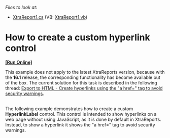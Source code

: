 <!-- default file list -->
*Files to look at*:

* [XtraReport1.cs](./CS/XtraReport1.cs) (VB: [XtraReport1.vb](./VB/XtraReport1.vb))
<!-- default file list end -->
# How to create a custom hyperlink control
<!-- run online -->
**[[Run Online]](https://codecentral.devexpress.com/e447/)**
<!-- run online end -->


<p>This example does not apply to the latest XtraReports version, because with the <strong>16.1</strong> release, the corresponding functionality has become available out of the box. The current solution for this task is described in the following thread: <a href="https://www.devexpress.com/Support/Center/Question/Details/S18322">Export to HTML - Create hyperlinks using the "a href=" tag to avoid security warnings</a>.</p>
<p><br>The following example demonstrates how to create a custom <strong>HyperlinkLabel</strong> control. This control is intended to show hyperlinks on a web page without using JavaScript, as it is done by default in XtraReports. Instead, to show a hyperlink it shows the "a href=" tag to avoid security warnings.</p>

<br/>



